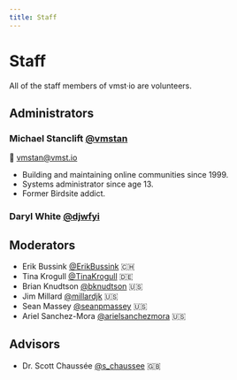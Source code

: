 ```yaml
---
title: Staff
---
```


# Staff

All of the staff members of vmst·io are volunteers.

## Administrators

### Michael Stanclift [@vmstan](https://vmst.io/@vmstan)

📧 [vmstan@vmst.io](mailto:vmstan@vmst.io)

* Building and maintaining online communities since 1999.
* Systems administrator since age 13.
* Former Birdsite addict.

### Daryl White [@djwfyi](https://vmst.io/@djwfyi)

## Moderators

* Erik Bussink [@ErikBussink](https://vmst.io/@ErikBussink) 🇨🇭
* Tina Krogull [@TinaKrogull](https://vmst.io/@TinaKrogull) 🇩🇪
* Brian Knudtson [@bknudtson](https://vmst.io/@bknudtson) 🇺🇸
* Jim Millard [@millardjk](https://vmst.io/@millardjk) 🇺🇸
* Sean Massey [@seanpmassey](https://vmst.io/@seanpmassey) 🇺🇸
* Ariel Sanchez-Mora [@arielsanchezmora](https://vmst.io/@arielsanchezmora) 🇺🇸

## Advisors

* Dr. Scott Chaussée [@s_chaussee](https://vmst.io/@s_chaussee) 🇬🇧

